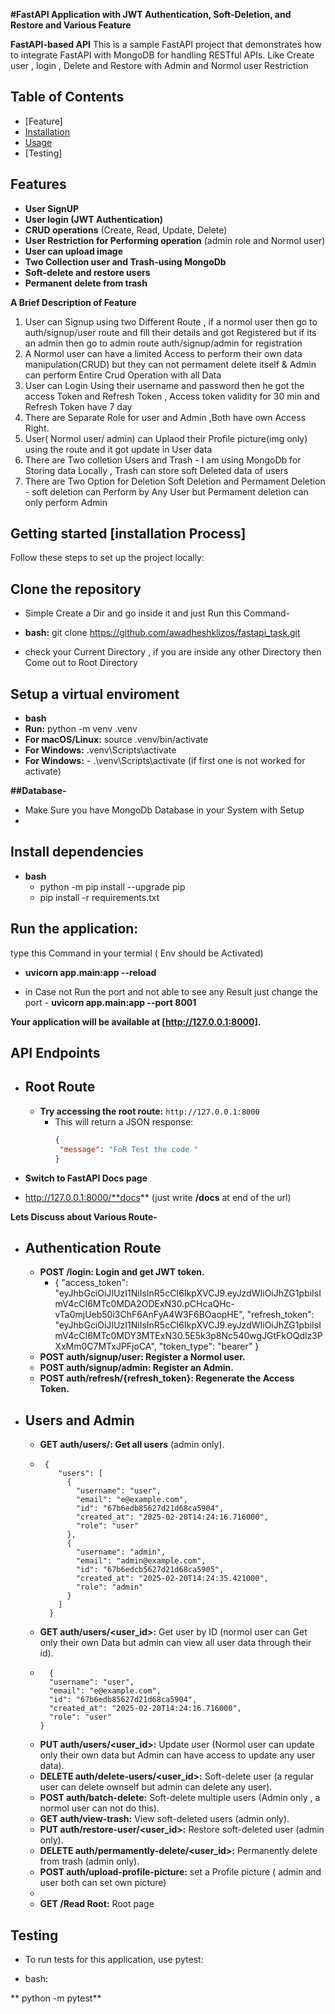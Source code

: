 **#FastAPI Application with JWT Authentication, Soft-Deletion, and Restore and Various Feature**

**FastAPI-based API** This is a sample FastAPI project that demonstrates how to integrate FastAPI with MongoDB for handling RESTful APIs. Like Create user , login , Delete and Restore with Admin and Normol user Restriction


  ## Table of Contents
- [Feature] 
- [Installation](#installation)
- [Usage](#usage)
- [Testing]

## Features

- **User SignUP**
- **User login (JWT Authentication)**
- **CRUD operations** (Create, Read, Update, Delete)
- **User Restriction for Performing operation** (admin role and Normol user)
- **User can upload image**
- **Two Collection user and Trash-using MongoDb**
- **Soft-delete and restore users**
- **Permanent delete from trash**

**A Brief Description of Feature**
  1. User can Signup using two Different Route ,  if a normol user then go to auth/signup/user route and fill their details and got Registered but if its an admin then go to admin route auth/signup/admin for registration
  2. A Normol user can have a limited Access to perform their own data manipulation(CRUD) but they can not permament delete itself & Admin can perform Entire Crud Operation with all Data
  3. User can Login Using their username and password then he got the access Token and Refresh Token , Access token validity for 30 min and Refresh Token have 7 day
  4. There are Separate Role for user and Admin ,Both have own Access Right.
  5. User( Normol user/ admin) can Uplaod their Profile picture(img only) using the route and it got update in User data
  6. There are Two colletion Users and Trash - I am using MongoDb for Storing data Locally , Trash can store soft Deleted data of users
  7. There are Two Option for Deletion Soft Deletion and Permament Deletion - soft deletion can Perform by Any User but Permament deletion can only perform Admin
     
  


## Getting started [installation Process]

Follow these steps to set up the project locally:

## Clone the repository
- Simple Create a Dir and go inside it and just Run this Command- 
- **bash:** git clone https://github.com/awadheshklizos/fastapi_task.git

- check your Current Directory , if you are inside any other Directory then Come out to Root Directory


## Setup a virtual enviroment

- **bash**
-  **Run:** python -m venv .venv
-  **For macOS/Linux:** source .venv/bin/activate
-  **For Windows:** .venv\Scripts\activate    
-  **For Windows:** - .\venv\Scripts\activate   (if first one is not worked for activate)

**##Database-** 
- Make Sure you have MongoDb Database in your System with Setup
- 
## Install dependencies

- **bash**
  - python -m pip install --upgrade pip
  - pip install -r requirements.txt

## Run the application:
type this Command in your termial ( Env should be Activated)
- **uvicorn app.main:app --reload**
  
- in Case not Run the port and not able to see any Result just change the port  -  **uvicorn app.main:app --port 8001**


**Your application will be available at [http://127.0.0.1:8000].**

## API Endpoints

- ## Root Route

  - **Try accessing the root route:** `http://127.0.0.1:8000`
    - This will return a JSON response:
      ```json
      {
       "message": "FoR Test the code "
      }
      ```
- **Switch to FastAPI Docs page**
-   http://127.0.0.1:8000/**docs**   (just write **/docs** at end of the url)

**Lets Discuss about Various Route-**

- ## Authentication Route 
  - **POST /login: Login and get JWT token.**
    -   {
      "access_token": "eyJhbGciOiJIUzI1NiIsInR5cCI6IkpXVCJ9.eyJzdWIiOiJhZG1pbiIsImV4cCI6MTc0MDA2ODExN30.pCHcaQHc-vTa0mjUeb50i3ChF6AnFyA4W3F6BOaopHE",
      "refresh_token": "eyJhbGciOiJIUzI1NiIsInR5cCI6IkpXVCJ9.eyJzdWIiOiJhZG1pbiIsImV4cCI6MTc0MDY3MTExN30.5E5k3p8Nc540wgJGtFkOQdlz3PXxMm0C7MTxJPFjoCA",
      "token_type": "bearer"
    }
  - **POST auth/signup/user: Register a Normol user.**
  - **POST auth/signup/admin: Register an Admin.**
  - **POST auth/refresh/{refresh_token}: Regenerate the Access Token.**
  
- ## Users and Admin
  - **GET  auth/users/: Get all users** (admin only).
  -      {
            "users": [
              {
                "username": "user",
                "email": "e@example.com",
                "id": "67b6edb85627d21d68ca5904",
                "created_at": "2025-02-20T14:24:16.716000",
                "role": "user"
              },
              {
                "username": "admin",
                "email": "admin@example.com",
                "id": "67b6edcb5627d21d68ca5905",
                "created_at": "2025-02-20T14:24:35.421000",
                "role": "admin"
              }
            ]
          }
  - **GET auth/users/<user_id>:** Get user by ID (normol user can Get only their own Data but admin can view all user data through their id).
  -       {
          "username": "user",
          "email": "e@example.com",
          "id": "67b6edb85627d21d68ca5904",
          "created_at": "2025-02-20T14:24:16.716000",
          "role": "user"
        }
      
  - **PUT auth/users/<user_id>:** Update user (Normol user can update only their own data but Admin can have access to update any user data).
  - **DELETE auth/delete-users/<user_id>:** Soft-delete user (a regular user can delete ownself but admin can delete any user).
  - **POST auth/batch-delete:** Soft-delete multiple users (Admin only , a normol user can not do this).
  - **GET auth/view-trash:** View soft-deleted users (admin only).
  - **PUT auth/restore-user/<user_id>:** Restore soft-deleted user (admin only).
  - **DELETE auth/permamently-delete/<user_id>:** Permanently delete from trash (admin only).
  - **POST auth/upload-profile-picture:** set a Profile picture ( admin and user both can set own picture)
  - 
  - **GET /Read Root:** Root page


## Testing

- To run tests for this application, use pytest:

- bash:
  
**  python -m pytest**

